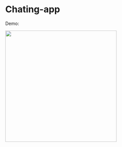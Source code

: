 # Chating-app

Demo:

<img src= "https://user-images.githubusercontent.com/52018183/62150371-40b62300-b2d4-11e9-8062-1df2cc3a250c.gif" width="350">
